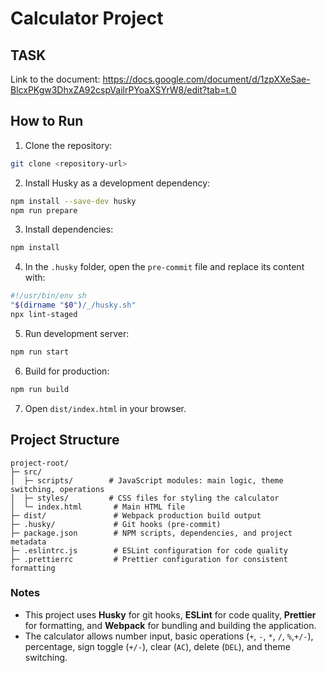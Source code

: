 # Calculator Project

## TASK
Link to the document: https://docs.google.com/document/d/1zpXXeSae-BlcxPKgw3DhxZA92cspVailrPYoaXSYrW8/edit?tab=t.0

## How to Run
1. Clone the repository:
```bash
git clone <repository-url>
```
2. Install Husky as a development dependency:
```bash
npm install --save-dev husky
npm run prepare
```
3. Install dependencies:
```bash
npm install
```
4. In the `.husky` folder, open the `pre-commit` file and replace its content with:
```bash
#!/usr/bin/env sh
"$(dirname "$0")/_/husky.sh"
npx lint-staged
```
5. Run development server:
```bash
npm run start
```
6. Build for production:
```bash
npm run build
```
7. Open `dist/index.html` in your browser.

## Project Structure
```
project-root/
├─ src/
│  ├─ scripts/        # JavaScript modules: main logic, theme switching, operations
│  ├─ styles/         # CSS files for styling the calculator
│  └─ index.html       # Main HTML file
├─ dist/               # Webpack production build output
├─ .husky/             # Git hooks (pre-commit)
├─ package.json        # NPM scripts, dependencies, and project metadata
├─ .eslintrc.js        # ESLint configuration for code quality
├─ .prettierrc         # Prettier configuration for consistent formatting
```

### Notes
- This project uses **Husky** for git hooks, **ESLint** for code quality, **Prettier** for formatting, and **Webpack** for bundling and building the application.
- The calculator allows number input, basic operations (`+`, `-`, `*`, `/`, `%`,`+/-`), percentage, sign toggle (`+/-`), clear (`AC`), delete (`DEL`), and theme switching.



